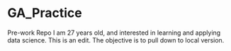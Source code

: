 # GA_Practice
Pre-work Repo
I am 27 years old, and interested in learning and applying data science.
This is an edit.  The objective is to pull down to local version.
